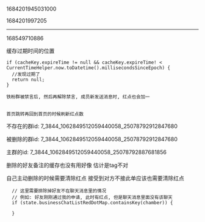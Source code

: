 1684201945031000

1684201997205

-------------------------------------------------

168549710886



缓存过期时间的位置

    if (cacheKey.expireTime != null && cacheKey.expireTime! < CurrentTimeHelper.now.toDatetime().millisecondsSinceEpoch) {
      //发现过期了
      return null;
    }

    铁粉群被禁言后, 然后再解除禁言, 成员新发送消息时, 红点也会加一


    首页跳转再回到首页的时候刷新红点数

    



   不存在的群id:  7_3844_1062849512059440058_25078792912847680

   被删除的群id:  7_3844_1062849512059440058_25078792912847680

   主群的id: 7_3844_1062849512059440058_25078792887681856



   删除的好友备注的缓存也没有用好像
   估计是tag不对


自己主动删除的时候需要清除红点
接受到对方不接此单应该也需要清除红点


      // 这里需要排除掉好友不在聊天消息里的情况
      // 例如: 好友刚刚通过我的申请, 此时有红点, 但是聊天消息里面没有该聊天
      if (state.businessChatListRedDotMap.containsKey(chamber)) {
      
      }

      
























    